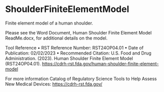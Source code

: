 # ShoulderFiniteElementModel
Finite element model of a human shoulder.

Please see the Word Document, Human Shoulder Finite Element Model ReadMe.docx, for additional details on the model.

Tool Reference 
•	RST Reference Number: RST24OP04.01
•	Date of Publication: 02/02/2023
•	Recommended Citation: U.S. Food and Drug Administration. (2023). Human Shoulder Finite Element Model (RST24OP04.01). https://cdrh-rst.fda.gov/human-shoulder-finite-element-model

For more information
Catalog of Regulatory Science Tools to Help Assess New Medical Devices: https://cdrh-rst.fda.gov/
